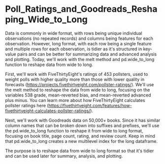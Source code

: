 # Poll_Ratings_and_Goodreads_Reshaping_Wide_to_Long

Data is commonly in wide format, with rows being unique individual observations (no repeated records) and columns being features for each observation. However, long format, with each row being a single feature and multiple rows for each observation, is tidier as it's structured in key-value pairs and can be better for summarizing data and advanced analysis and plotting. Today, we'll work with the melt method and pd.wide_to_long function to reshape data from wide to long.

First, we'll work with FiveThirtyEight's ratings of 453 pollsters, used to weight polls with higher quality more than those with lower quality in forecasts (https://projects.fivethirtyeight.com/pollster-ratings/). We'll use the melt method to reshape the data from wide to long, focusing on the variables 538 grade, mean-reverted bias, and mean-reverted advanced plus minus. You can learn more about how FiveThirtyEight calculates pollster ratings here (https://fivethirtyeight.com/features/how-fivethirtyeight-calculates-pollster-ratings/).

Next, we'll work with Goodreads data on 50,000+ books. Since it has similar column names that can be broken down into suffixes and prefixes, we'll use the pd.wide_to_long function to reshape it from wide to long format, focusing on book title, page count, rating, and review count. Keep in mind that pd.wide_to_long creates a new multilevel index for the long dataframe.

The purpose is to reshape data from wide to long format so that it's tidier and can be used later for summary, analysis, and plotting.
